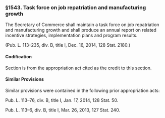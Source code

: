 ### §1543. Task force on job repatriation and manufacturing growth ###

The Secretary of Commerce shall maintain a task force on job repatriation and manufacturing growth and shall produce an annual report on related incentive strategies, implementation plans and program results.

(Pub. L. 113–235, div. B, title I, Dec. 16, 2014, 128 Stat. 2180.)

#### Codification ####

Section is from the appropriation act cited as the credit to this section.

#### Similar Provisions ####

Similar provisions were contained in the following prior appropriation acts:

Pub. L. 113–76, div. B, title I, Jan. 17, 2014, 128 Stat. 50.

Pub. L. 113–6, div. B, title I, Mar. 26, 2013, 127 Stat. 240.